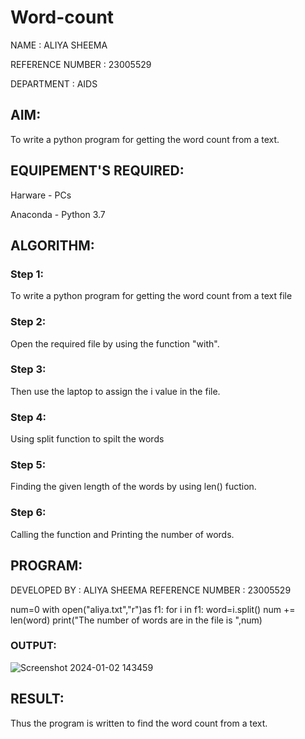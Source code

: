 # Word-count
NAME : ALIYA SHEEMA 

REFERENCE NUMBER : 23005529

DEPARTMENT : AIDS
## AIM:
To write a python program for getting the word count from a text.
## EQUIPEMENT'S REQUIRED: 
Harware - PCs

Anaconda - Python 3.7
## ALGORITHM: 
### Step 1:
To write a python program for getting the word count from a text file

### Step 2: 
Open the required file by using the function "with".

### Step 3: 
Then use the laptop to assign the i value in the file.

### Step 4:  
Using split function to spilt the words

### Step 5: 
Finding the given length of the words by using len() fuction.

### Step 6: 
Calling the function and Printing the number of words.

## PROGRAM:
DEVELOPED BY : ALIYA SHEEMA
REFERENCE NUMBER : 23005529

num=0
with open("aliya.txt","r")as f1:
    for i in f1:
        word=i.split()
        num += len(word)
print("The number of words are in the file is ",num)

### OUTPUT:
![Screenshot 2024-01-02 143459](https://github.com/23005529/Word-count/assets/139842207/4224e83c-9a8b-46b0-9901-2d52e11fdd71)

## RESULT:
Thus the program is written to find the word count from a text.
